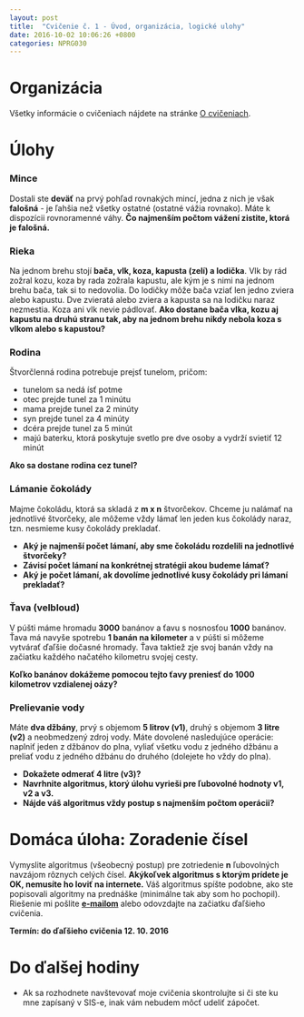 ```yaml
---
layout: post
title:  "Cvičenie č. 1 - Úvod, organizácia, logické ulohy"
date: 2016-10-02 10:06:26 +0800
categories: NPRG030
---
```

# Organizácia
Všetky informácie o cvičeniach nájdete na stránke <a href="/about">O cvičeniach</a>.

# Úlohy

### Mince
Dostali ste **deväť** na prvý pohľad rovnakých mincí, jedna z nich je však **falošná** - je ľahšia než všetky ostatné (ostatné vážia rovnako). Máte k dispozícii rovnoramenné váhy. **Čo najmenším počtom vážení zistite, ktorá je falošná.**

### Rieka
Na jednom brehu stojí **bača, vlk, koza, kapusta (zelí) a lodička**. Vlk by rád zožral kozu, koza by rada zožrala kapustu, ale kým je s nimi na jednom brehu bača, tak si to nedovolia.
Do lodičky môže bača vziať len jedno zviera alebo kapustu. Dve zvieratá alebo zviera a kapusta sa na lodičku naraz
nezmestia. Koza ani vlk nevie pádlovať. **Ako dostane bača vlka, kozu aj kapustu na druhú stranu tak, aby na jednom brehu nikdy nebola koza s vlkom alebo s kapustou?**

### Rodina
Štvorčlenná rodina potrebuje prejsť tunelom, pričom:

* tunelom sa nedá ísť potme
* otec prejde tunel za 1 minútu
* mama prejde tunel za 2 minúty
* syn prejde tunel za 4 minúty
* dcéra prejde tunel za 5 minút
* majú baterku, ktorá poskytuje svetlo pre dve osoby a vydrží svietiť 12 minút

**Ako sa dostane rodina cez tunel?**

### Lámanie čokolády
Majme čokoládu, ktorá sa skladá z **m x n** štvorčekov. Chceme ju nalámať na jednotlivé
štvorčeky, ale môžeme vždy lámať len jeden kus čokolády naraz, tzn. nesmieme kusy čokolády prekladať.

* **Aký je najmenší počet lámaní, aby sme čokoládu rozdelili na jednotlivé štvorčeky?**
* **Závisí počet lámaní na konkrétnej stratégii akou budeme lámať?**
* **Aký je počet lámaní, ak dovolíme jednotlivé kusy čokolády pri lámaní prekladať?**

### Ťava (velbloud)
V púšti máme hromadu **3000** banánov a ťavu s nosnosťou **1000** banánov. Ťava má navyše spotrebu
**1 banán na kilometer** a v púšti si môžeme vytvárať ďaľšie dočasné hromady. Ťava taktiež
zje svoj banán vždy na začiatku každého načatého kilometru svojej cesty.

**Koľko banánov dokážeme pomocou tejto ťavy preniesť do 1000 kilometrov
vzdialenej oázy?**

### Prelievanie vody
Máte **dva džbány**, prvý s objemom **5 litrov (v1)**, druhý s objemom **3 litre (v2)** a neobmedzený zdroj vody.
Máte dovolené nasledujúce operácie: naplniť jeden z džbánov do plna, vyliať všetku vodu z jedného džbánu a preliať vodu z jedného džbánu do druhého (dolejete ho vždy do plna).

* **Dokažete odmerať 4 litre (v3)?**
* **Navrhnite algoritmus, ktorý úlohu vyrieši pre ľubovolné hodnoty v1, v2 a v3.**
* **Nájde váš algoritmus vždy postup s najmenším počtom operácii?**

# Domáca úloha: Zoradenie čísel
Vymyslite algoritmus (všeobecný postup) pre zotriedenie **n** ľubovolných navzájom rôznych celých čísel.
**Akýkoľvek algoritmus s ktorým prídete je OK, nemusíte ho loviť na internete.** Váš algoritmus spíšte podobne,
ako ste popisovali algoritmy na prednáške (minimálne tak aby som ho pochopil). Riešenie mi pošlite **<a href="mailto:{{ site.email }}">e-mailom</a>** alebo odovzdajte na začiatku ďaľšieho cvičenia.

**Termín: do ďaľšieho cvičenia 12. 10. 2016**

# Do ďalšej hodiny
* Ak sa rozhodnete navštevovať moje cvičenia skontrolujte si či ste ku mne zapísaný v SIS-e, inak vám nebudem môcť udeliť zápočet.
